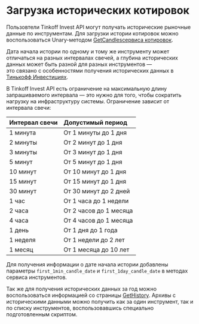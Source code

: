 # Загрузка исторических котировок

Пользовтели Tinkoff Invest API могут получать исторические рыночные данные по
инструментам. Для загрузки истории котировок можно воспользоваться Unary-методом 
[GetCandles](#getcandles)[сервиса котировок](/investAPI/head-marketdata). 

Дата начала истории по одному и тому же инструменту может отличаться на 
разных интервалах свечей, а глубина исторических данных может быть разной для разных инструментов —  
это связано с особенностями получения исторических данных в [Тинькофф Инвестициях](https://www.tinkoff.ru/invest/).

В Tinkoff Invest API есть ограничение на максимальную длину запрашиваемого интервала — это нужно для того, чтобы сократить нагрузку на инфраструктуру системы. Ограничение зависит от интервала свечи: 

| Интервал свечи | Допустимый период      |
| :------------- | :-------------------- |
| 1 минута       | От 1 минуты до 1 дня   |
| 2 минуты       | От 2 минут до 1 дня   |
| 3 минуты       | От 3 минут до 1 дня   |
| 5 минут        | От 5 минут до 1 дня   |
| 10 минут        | От 10 минут до 1 дня   |
| 15 минут       | От 15 минут до 1 дня  |
| 30 минут       | От 30 минут до 2 дней  |
| 1 час          | От 1 часа до 1 недели |
| 2 часа        | От 2 часов до 1 месяца    |
| 4 часа         | От 4 часов до 1 месяца    |
| 1 день         | От 1 дня до 1 года    |
| 1 неделя         | От 1 недели до 2 лет   |
| 1 месяц         | От 1 месяца до 10 лет    |

Для получения информации о дате начала истории добавлены параметры `first_1min_candle_date` и `first_1day_candle_date` в методах сервиса инструментов.

Так же для получения исторических данных за год можно воспользоваться информацией со страницы [GetHistory](/investAPI/get_history). 
Архивы с историческими данными можно получить как за один инструмент, так и по списку инструментов, воспользовавшись специально подготовленным скриптом.
